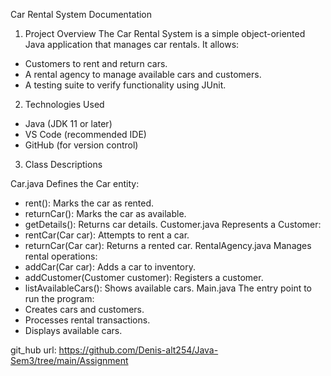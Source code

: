 Car Rental System Documentation

1. Project Overview
The Car Rental System is a simple object-oriented Java application that manages car rentals. It allows:
- Customers to rent and return cars.
- A rental agency to manage available cars and customers.
- A testing suite to verify functionality using JUnit.

2. Technologies Used

- Java (JDK 11 or later)
- VS Code (recommended IDE)
- GitHub (for version control)

3. Class Descriptions

Car.java
Defines the Car entity:
- rent(): Marks the car as rented.
- returnCar(): Marks the car as available.
- getDetails(): Returns car details.
Customer.java
Represents a Customer:
- rentCar(Car car): Attempts to rent a car.
- returnCar(Car car): Returns a rented car.
RentalAgency.java
Manages rental operations:
- addCar(Car car): Adds a car to inventory.
- addCustomer(Customer customer): Registers a customer.
- listAvailableCars(): Shows available cars.
Main.java
The entry point to run the program:
- Creates cars and customers.
- Processes rental transactions.
- Displays available cars.

git_hub url: https://github.com/Denis-alt254/Java-Sem3/tree/main/Assignment 